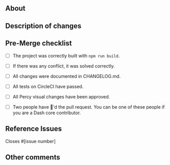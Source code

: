 <!--
Thanks for contributing a pull request! Please ensure you have taken a look at
the contribution guidelines in docs/CONTRIBUTING.md
-->


## About
<!--
What is your PR about? It could be that:
- This is a new component
- I am adding a feature to an existing component, or improving an existing feature
- I am closing an issue
--> 


## Description of changes 
<!--
What does this implement/fix? Explain your changes.
-->

## Pre-Merge checklist
- [ ] The project was correctly built with `npm run build`.
- [ ] If there was any conflict, it was solved correctly.
- [ ] All changes were documented in CHANGELOG.md.
- [ ] All tests on CircleCI have passed.
- [ ] All Percy visual changes have been approved.
- [ ] Two people have :dancer:'d the pull request. You can be one of these people if you are a Dash core contributor.


## Reference Issues
<!--
Example: Closes #1234. See also #3456.
Please use keywords (e.g., Fixes) to create link to the issues or pull requests
you resolved, so that they will automatically be closed when your pull request
is merged. See https://github.com/blog/1506-closing-issues-via-pull-requests

If you are adding a new feature, consider discussing it by opening up an issue.
Otherwise, delete the following line:
-->

Closes #[issue number]


## Other comments